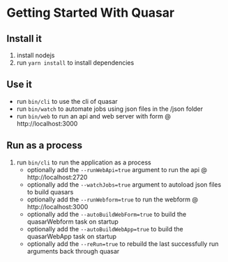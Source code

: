 # Getting Started With Quasar

## Install it

1. install nodejs
2. run `yarn install` to install dependencies

## Use it

- run `bin/cli` to use the cli of quasar
- run `bin/watch` to automate jobs using json files in the /json folder
- run `bin/web` to run an api and web server with form @ http://localhost:3000

## Run as a process

1. run `bin/cli` to run the application as a process
   - optionally add the `--runWebApi=true` argument to run the api @ http://localhost:2720
   - optionally add the `--watchJobs=true` argument to autoload json files to build quasars
   - optionally add the `--runWebform=true` to run the webform @ http://localhost:3000
   - optionally add the `--autoBuildWebForm=true` to build the quasarWebform task on startup
   - optionally add the `--autoBuildWebApp=true` to build the quasarWebApp task on startup
   - optionally add the `--reRun=true` to rebuild the last successfully run arguments back through quasar
